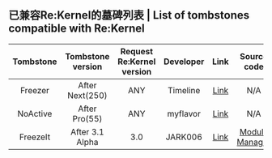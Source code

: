 ## 已兼容Re:Kernel的墓碑列表 | List of tombstones compatible with Re:Kernel
| Tombstone | Tombstone version | Request Re:Kernel version | Developer | Link | Source code |
| :-: | :-: | :-: | :-: | :-: | :-: |
| Freezer | After Next(250) | ANY | Timeline | [Link](https://freezer.sakion.top) | N/A |
| NoActive | After Pro(55) | ANY | myflavor | [Link](https://app.myflv.cn) | N/A |
| FreezeIt | After 3.1 Alpha | 3.0 | JARK006 | [Link](https://jark006.gitee.io/i/freezeit/) | [Module](https://github.com/jark006/freezeitVS) [Manager](https://github.com/jark006/freezeitapp) |
